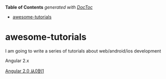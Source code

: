 <!-- START doctoc generated TOC please keep comment here to allow auto update -->
<!-- DON'T EDIT THIS SECTION, INSTEAD RE-RUN doctoc TO UPDATE -->
**Table of Contents**  *generated with [DocToc](https://github.com/thlorenz/doctoc)*

- [awesome-tutorials](#awesome-tutorials)

<!-- END doctoc generated TOC please keep comment here to allow auto update -->

# awesome-tutorials
I am going to write a series of tutorials about web/android/ios development

Angular 2.x 

[ Angular 2.0 从0到1 ][1]

[1]: https://github.com/wpcfan/awesome-tutorials/blob/master/angular2/ng2-tut/README.md